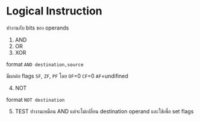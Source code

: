 # Logical Instruction

ทำงานกับ bits ของ operands

1. AND
2. OR
3. XOR

format `AND destination,source`

มีผลต่อ flags `SF`, `ZF`, `PF` โดย `OF`=0 `CF`=0 `AF`=undifined


4. NOT

format `NOT destination`

5. TEST ทำงานเหมือน AND แต่จะไม่เปลี่ยน destination operand และใช้เพื่อ set flags